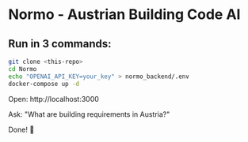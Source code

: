 # Normo - Austrian Building Code AI

## Run in 3 commands:

```bash
git clone <this-repo>
cd Normo
echo "OPENAI_API_KEY=your_key" > normo_backend/.env
docker-compose up -d
```

Open: http://localhost:3000

Ask: "What are building requirements in Austria?"

Done! 🎉